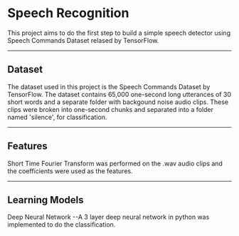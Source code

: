 # Speech Recognition

This project aims to do the first step to build a simple speech detector using Speech Commands Dataset relased by TensorFlow.

---------------------------
## Dataset

The dataset used in this project is the Speech Commands Dataset by TensorFlow. The dataset contains 65,000 one-second long utterances of 30 short words and a separate folder with backgound noise audio clips. These clips were broken into one-second chunks and separated into a folder named 'silence', for classification.

---------------------------
## Features

Short Time Fourier Transform was performed on the .wav audio clips and the coefficients were used as the features.

---------------------------
## Learning Models

Deep Neural Network --A 3 layer deep neural network in python was implemented to do the classification.


